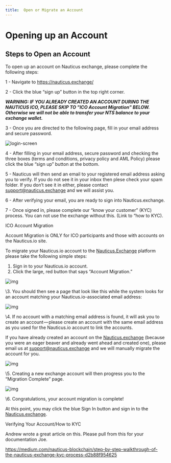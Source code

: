 ```yaml
---
title:  Open or Migrate an Account
---
```



# Opening up an Account



## Steps to Open an Account



To open up an account on Nauticus exchange, please complete the following steps:

1 - Navigate to <https://nauticus.exchange/>

2 - Click the blue “sign up” button in the top right corner. 



***WARNING: IF YOU ALREADY CREATED AN ACCOUNT DURING THE NAUTICUS ICO, PLEASE SKIP TO "ICO Account Migration" BELOW. Otherwise we will not be able to transfer your NTS balance to your exchange wallet.***



3 - Once you are directed to the following page, fill in your email address and secure password. 




![login-screen](C:\Users\josep\Documents\GitHub\help-center\docs\.vuepress\public\images\login-screen.png)





4 -  After filling in your email address, secure password and checking the three boxes (terms and conditions, privacy policy and AML Policy) please click the blue “sign up” button at the bottom.

5 - Nauticus will then send an email to your registered email address asking you to verify. If you do not see it in your inbox then plese check your spam folder. If you don’t see it in either, please contact support@nauticus.exchange and we will assist you. 

6 - After verifying your email, you are ready to sign into Nauticus.exchange.

7 - Once signed in, please complete our “know your customer” (KYC) process. You can not use the exchange without this. (Link to “how to KYC).





ICO Account Migration

Account Migration is ONLY for ICO participants and those with accounts on the Nauticus.io site.

To migrate your Nauticus.io account to the [Nauticus.Exchange](https://nauticus.exchange/) platform please take the following simple steps:

1. Sign in to your Nauticus.io account.
2. Click the large, red button that says “Account Migration.”

![img](https://lh5.googleusercontent.com/MM54X8jnmt12OJlM4Zs7ATI5b4SpI3dprdRQbsqalH9PIibLSfTg0klgDj3-1yMtiqfLQZALibsa-Xxaa44lPfAoebCA6BAlKcpH0FVQaqbwP2SDlRtkg1u_RXIgmY8eg8uWwCcX)

\3. You should then see a page that look like this while the system looks for an account matching your Nauticus.io-associated email address:

![img](https://lh3.googleusercontent.com/CpxYn2CMYAtIS0ff3D7zvnggMFwTiz772reoT05ipaZ6218FHW98GnN8U6bXBwhojS8HiT4ykHNxHPKfLGmVvr9e72ojYgXOit-WQeDcv9r4sQ5hhKz1tl-5tjg5v1hh6OjzXpOm)

\4. If no account with a matching email address is found, it will ask you to create an account — please create an account with the same email address as you used for the Nauticus.io account to link the accounts.

If you have already created an account on the [Nauticus.exchange](https://nauticus.exchange/) (because you were an eager beaver and already went ahead and created one), please email us at support@nauticus.exchange and we will manually migrate the account for you.

![img](https://lh6.googleusercontent.com/CSvwRlpTbJjmV3noaMHkemwUvpWmQUEAWDdZz7TbtT0E9PcmJ5yPylhwcAAhRavuXpYDJnDiAPAwqgMQ6rewYl75jO9caDQqyGg-xE-qoWf341ipdiGz1tbEgWDYBhDR34Pg-jVh)

\5. Creating a new exchange account will then progress you to the “Migration Complete” page.

![img](https://lh6.googleusercontent.com/84jd_p9V7hrcFrY3VSOP1Rd4wAIaV-ybia2HtgaioIvgjEqpmO3xcrUc151DTMrwTaJauueIY__wLEDoga3IFr4g6BFgXDy7r5qLkTZqvTe68FgL2htgvxg4RkyA0rIaC_q3-Z3C)

\6. Congratulations, your account migration is complete!

At this point, you may click the blue Sign In button and sign in to the [Nauticus.exchange](https://nauticus.exchange/).





Verifying Your Account/How to KYC





Andrew wrote a great article on this. Please pull from this for your documentation Joe.





https://medium.com/nauticus-blockchain/step-by-step-walkthrough-of-the-nauticus-exchange-kyc-process-d2b88f954625